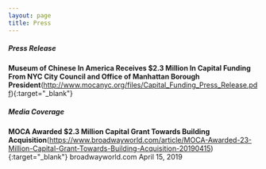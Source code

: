 ```yaml
---
layout: page
title: Press 
---
```

##### Press Release
**Museum of Chinese In America Receives $2.3 Million In Capital Funding From NYC City Council and Office of Manhattan Borough President**(http://www.mocanyc.org/files/Capital_Funding_Press_Release.pdf){:target="_blank"}

##### Media Coverage

**MOCA Awarded $2.3 Million Capital Grant Towards Building Acquisition**(https://www.broadwayworld.com/article/MOCA-Awarded-23-Million-Capital-Grant-Towards-Building-Acquisition-20190415){:target="_blank"}
broadwayworld.com April 15, 2019


